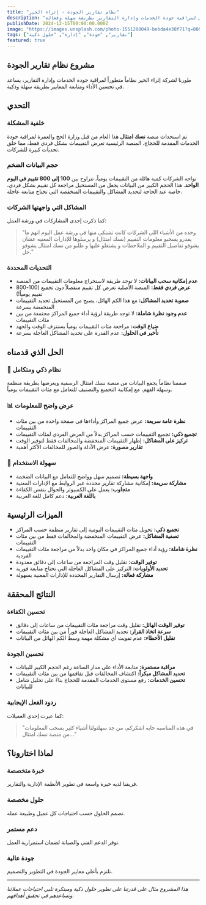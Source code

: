 ```yaml
---
title: "نظام تقارير الجودة - إثراء الخير"
description: "حل ذكي لمراقبة جودة الخدمات وإدارة التقارير بطريقة سهلة وفعالة"
publishDate: 2024-12-15T00:00:00.000Z
image: "https://images.unsplash.com/photo-1551288049-bebda4e38f71?q=80&w=2070&auto=format&fit=crop"
tags: ["تقارير", "جودة", "إدارة", "حلول ذكية"]
featured: true
---
```


## مشروع نظام تقارير الجودة

طورنا لشركة إثراء الخير نظاماً متطوراً لمراقبة جودة الخدمات وإدارة التقارير، يساعد في تحسين الأداء ومتابعة المعايير بطريقة سهلة وذكية.

## التحدي

### خلفية المشكلة
تم استحداث منصة **نسك امتثال** هذا العام من قبل وزارة الحج والعمرة لمراقبة جودة الخدمات المقدمة للحجاج. المنصة الرئيسية تعرض التقييمات بشكل فردي فقط، مما خلق تحديات كبيرة للشركات.

### حجم البيانات الضخم
تواجه الشركات كمية هائلة من التقييمات يومياً، تتراوح بين **100 إلى 800 تقييم في اليوم الواحد**. هذا الحجم الكبير من البيانات يجعل من المستحيل مراجعة كل تقييم بشكل فردي، خاصة عند الحاجة لتحديد المشاكل والتقييمات المنخفضة التي تحتاج متابعة عاجلة.

### المشاكل التي واجهتها الشركات
كما ذكرت إحدى المشاركات في ورشة العمل:

> "وحده من الأشياء اللي الشركات كانت تشتكي منها في ورشة عمل اليوم انهم ما يقدرو يسحبو معلومات التقييم (نسك امتثال) و يرسلوها للإدارات المعنيه عشان يشوفو تفاصيل التقييم و الملاحظات و يشتغلو عليها و طلبو من نسك امتثال يشوفو حل."

### التحديات المحددة
- **عدم إمكانية سحب البيانات:** لا توجد طريقة لاستخراج معلومات التقييمات من المنصة
- **عرض فردي فقط:** المنصة الأصلية تعرض كل تقييم منفصلاً دون تجميع (100-800 تقييم يومياً!)
- **صعوبة تحديد المشاكل:** مع هذا الكم الهائل، يصبح من المستحيل تحديد التقييمات المنخفضة بسرعة
- **عدم وجود نظرة شاملة:** لا توجد طريقة لرؤية أداء جميع المراكز مجتمعة من بين مئات التقييمات
- **ضياع الوقت:** مراجعة مئات التقييمات يومياً يستنزف الوقت والجهد
- **تأخير في الحلول:** عدم القدرة على تحديد المشاكل العاجلة بسرعة

## الحل الذي قدمناه

### 🎯 نظام ذكي ومتكامل
صممنا نظاماً يجمع البيانات من منصة نسك امتثال الرسمية ويعرضها بطريقة منظمة وسهلة الفهم، مع إمكانية التجميع والتصنيف للتعامل مع مئات التقييمات يومياً.

### 📊 عرض واضح للمعلومات
- **نظرة عامة سريعة:** عرض جميع المراكز وأداءها في صفحة واحدة من بين مئات التقييمات
- **تجميع ذكي:** تجميع التقييمات حسب المراكز بدلاً من العرض الفردي لمئات التقييمات
- **تركيز على المشاكل:** إظهار التقييمات المنخفضة والمخالفات فقط لتوفير الوقت
- **تقارير مصورة:** عرض الأدلة والصور للمخالفات الأكثر أهمية

### 🚀 سهولة الاستخدام
- **واجهة بسيطة:** تصميم سهل وواضح للتعامل مع البيانات الضخمة
- **مشاركة سريعة:** إمكانية مشاركة تقارير محددة عبر الروابط مع الإدارات المعنية
- **متجاوب:** يعمل على الكمبيوتر والجوال بنفس الكفاءة
- **باللغة العربية:** دعم كامل للغة العربية

## الميزات الرئيسية

- **تجميع ذكي:** تحويل مئات التقييمات اليومية إلى تقارير منظمة حسب المراكز
- **تصفية المشاكل:** عرض التقييمات المنخفضة والمخالفات فقط من بين مئات التقييمات
- **نظرة شاملة:** رؤية أداء جميع المراكز في مكان واحد بدلاً من مراجعة مئات التقييمات الفردية
- **توفير الوقت:** تقليل وقت المراجعة من ساعات إلى دقائق معدودة
- **تحديد الأولويات:** التركيز على المشاكل العاجلة التي تحتاج متابعة فورية
- **مشاركة فعالة:** إرسال التقارير المحددة للإدارات المعنية بسهولة

## النتائج المحققة

### تحسين الكفاءة
- **توفير الوقت الهائل:** تقليل وقت مراجعة مئات التقييمات من ساعات إلى دقائق
- **سرعة اتخاذ القرار:** تحديد المشاكل العاجلة فوراً من بين مئات التقييمات
- **تقليل الأخطاء:** عدم تفويت أي مشكلة مهمة وسط الكم الهائل من البيانات

### تحسين الجودة
- **مراقبة مستمرة:** متابعة الأداء على مدار الساعة رغم الحجم الكبير للبيانات
- **تحديد المشاكل مبكراً:** اكتشاف المخالفات قبل تفاقمها من بين مئات التقييمات
- **تحسين الخدمات:** رفع مستوى الخدمات المقدمة للحجاج بناءً على تحليل شامل للبيانات

### ردود الفعل الإيجابية
كما عبرت إحدى العميلات:
> "في هذه المناسبه حابه اشكركم، من جد سهلتولنا أشياء كثير بسحب المعلومات من منصة نسك امتثال..."

## لماذا اختارونا؟

### خبرة متخصصة
فريقنا لديه خبرة واسعة في تطوير الأنظمة الإدارية والتقارير.

### حلول مخصصة
نصمم الحلول حسب احتياجات كل عميل وطبيعة عمله.

### دعم مستمر
نوفر الدعم الفني والصيانة لضمان استمرارية العمل.

### جودة عالية
نلتزم بأعلى معايير الجودة في التطوير والتصميم.

---

*هذا المشروع مثال على قدرتنا على تطوير حلول ذكية ومبتكرة تلبي احتياجات عملائنا وتساعدهم في تحقيق أهدافهم.* 